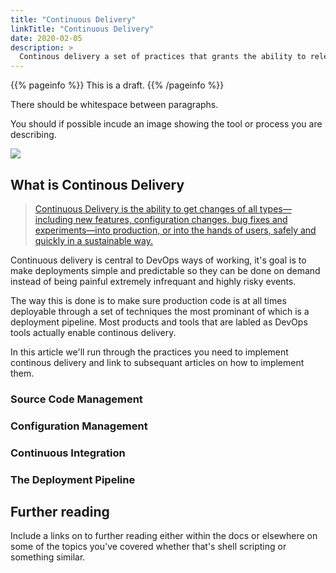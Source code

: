 ```yaml
---
title: "Continuous Delivery"
linkTitle: "Continuous Delivery"
date: 2020-02-05
description: >
  Continous delivery a set of practices that grants the ability to release software reliably and repeatedly.
---
```

{{% pageinfo %}}
This is a draft. 
{{% /pageinfo %}}



There should be whitespace between paragraphs.

You should if possible incude an image showing the tool or process you are describing.

![](https://upload.wikimedia.org/wikipedia/commons/thumb/9/9e/Picea_abies_shoot_with_buds%2C_Sogndal%2C_Norway.jpg/1024px-Picea_abies_shoot_with_buds%2C_Sogndal%2C_Norway.jpg)

## What is Continous Delivery

> [Continuous Delivery is the ability to get changes of all types—including new features, configuration changes, bug fixes and experiments—into production, or into the hands of users, safely and quickly in a sustainable way.](https://continuousdelivery.com/)

Continuous delivery is central to DevOps ways of working, it's goal is to make deployments simple and predictable so they can be done on demand instead of being painful extremely infrequant and highly risky events.

The way this is done is to make sure production code is at all times deployable through a set of techniques the most prominant of which is a deployment pipeline. Most products and tools that are labled as DevOps tools actually enable continous delivery.

In this article we'll run through the practices you need to implement continous delivery and link to subsequant articles on how to implement them.

### Source Code Management

### Configuration Management

### Continuous Integration

### The Deployment Pipeline

## Further reading
Include a links on to further reading either within the docs or elsewhere on some of the topics you've covered whether that's shell scripting or something similar.
